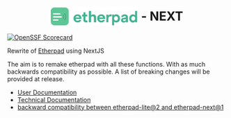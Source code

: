 <h1 style="display: flex; align-items: center; justify-content: center; gap: 0.5rem;">
<img src="./public/static/logo.svg" width="200px">
- NEXT
</h1>

[![OpenSSF Scorecard](https://api.securityscorecards.dev/projects/github.com/ether/etherpad-next/badge)](https://securityscorecards.dev/viewer/?uri=github.com/ether/etherpad-next)

Rewrite of [Etherpad](https://etherpad.org) using NextJS

The aim is to remake etherpad with all these functions. With as much backwards compatibility as possible.
A list of breaking changes will be provided at release.

- [User Documentation](docs/User.md)
- [Technical Documentation](docs/Technical.md)
- [backward compatibility between etherpad-lite@2 and etherpad-next@1](docs/backward-compatibility.md)
